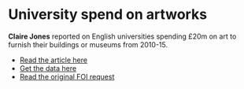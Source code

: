 # University spend on artworks

**Claire Jones** reported on English universities spending £20m on art to furnish their buildings or museums from 2010-15. 

* [Read the article here](http://www.bbc.co.uk/news/uk-england-34677443)
* [Get the data here](https://github.com/BBC-Data-Unit/university-artwork/blob/master/University_spending_on_artwork2010_2015.csv)
* [Read the original FOI request](https://github.com/BBC-Data-Unit/university-artwork/blob/master/foirequest.md)
